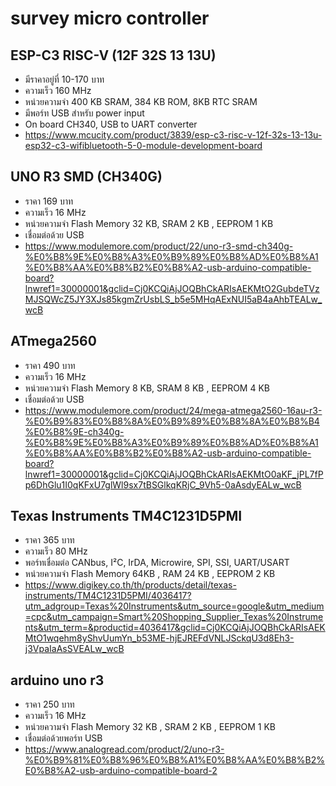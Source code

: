 # survey micro controller
## ESP-C3 RISC-V (12F 32S 13 13U)
- มีราคาอยู่ที่ 10-170 บาท
- ความเร็ว 160 MHz
- หน่วยความจำ 400 KB SRAM, 384 KB ROM, 8KB RTC SRAM
- มีพอร์ท USB สำหรับ power input 
- On board CH340, USB to UART converter
- https://www.mcucity.com/product/3839/esp-c3-risc-v-12f-32s-13-13u-esp32-c3-wifibluetooth-5-0-module-development-board

## UNO R3 SMD (CH340G)
- ราคา 169 บาท
- ความเร็ว 16 MHz
- หน่วยความจำ Flash Memory 32 KB, SRAM 2 KB , EEPROM 1 KB
- เชื่อมต่อด้วย USB
- https://www.modulemore.com/product/22/uno-r3-smd-ch340g-%E0%B8%9E%E0%B8%A3%E0%B9%89%E0%B8%AD%E0%B8%A1%E0%B8%AA%E0%B8%B2%E0%B8%A2-usb-arduino-compatible-board?lnwref1=30000001&gclid=Cj0KCQiAjJOQBhCkARIsAEKMtO2GubdeTVzMJSQWcZ5JY3XJs85kgmZrUsbLS_b5e5MHqAExNUI5aB4aAhbTEALw_wcB

## ATmega2560
- ราคา 490 บาท
- ความเร็ว 16 MHz
- หน่วยความจำ Flash Memory 8 KB, SRAM 8 KB , EEPROM 4 KB
- เชื่อมต่อด้วย USB
- https://www.modulemore.com/product/24/mega-atmega2560-16au-r3-%E0%B9%83%E0%B8%8A%E0%B9%89%E0%B8%8A%E0%B8%B4%E0%B8%9E-ch340g-%E0%B8%9E%E0%B8%A3%E0%B9%89%E0%B8%AD%E0%B8%A1%E0%B8%AA%E0%B8%B2%E0%B8%A2-usb-arduino-compatible-board?lnwref1=30000001&gclid=Cj0KCQiAjJOQBhCkARIsAEKMtO0aKF_jPL7fPp6DhGlu1I0qKFxU7glWl9sx7tBSGlkqKRjC_9Vh5-0aAsdyEALw_wcB

## Texas Instruments TM4C1231D5PMI
- ราคา 365 บาท
- ความเร็ว 80 MHz
- พอร์ทเชื่อมต่อ CANbus, I²C, IrDA, Microwire, SPI, SSI, UART/USART
- หน่วยความจำ Flash Memory 64KB , RAM 24 KB , EEPROM 2 KB
- https://www.digikey.co.th/th/products/detail/texas-instruments/TM4C1231D5PMI/4036417?utm_adgroup=Texas%20Instruments&utm_source=google&utm_medium=cpc&utm_campaign=Smart%20Shopping_Supplier_Texas%20Instruments&utm_term=&productid=4036417&gclid=Cj0KCQiAjJOQBhCkARIsAEKMtO1wqehm8yShvUumYn_b53ME-hjEJREFdVNLJSckqU3d8Eh3-j3VpaIaAsSVEALw_wcB

## arduino uno r3
- ราคา 250 บาท
- ความเร็ว 16 MHz
- หน่วยความจำ Flash Memory 32 KB , SRAM 2 KB , EEPROM 1 KB
- เชื่อมต่อด้วยพอร์ท USB
- https://www.analogread.com/product/2/uno-r3-%E0%B9%81%E0%B8%96%E0%B8%A1%E0%B8%AA%E0%B8%B2%E0%B8%A2-usb-arduino-compatible-board-2
